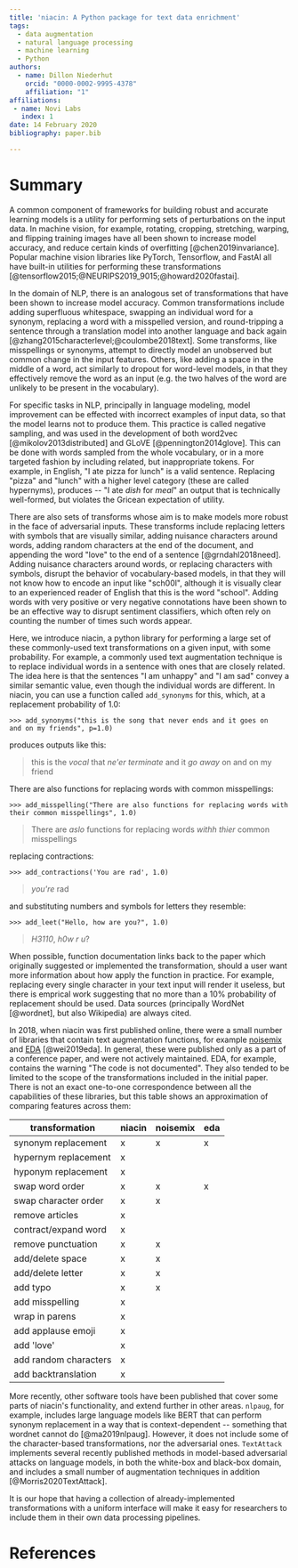 ```yaml
---
title: 'niacin: A Python package for text data enrichment'
tags:
  - data augmentation
  - natural language processing
  - machine learning
  - Python
authors:
  - name: Dillon Niederhut
    orcid: "0000-0002-9995-4378"
    affiliation: "1"
affiliations:
 - name: Novi Labs
   index: 1
date: 14 February 2020
bibliography: paper.bib

---
```


# Summary

A common component of frameworks for building robust and accurate learning models is a utility for performing sets of perturbations on the input data. In machine vision, for example, rotating, cropping, stretching, warping, and flipping training images have all been shown to increase model accuracy, and reduce certain kinds of overfitting [@chen2019invariance]. Popular machine vision libraries like PyTorch, Tensorflow, and FastAI all have built-in utilities for performing these transformations [@tensorflow2015;@NEURIPS2019_9015;@howard2020fastai].

In the domain of NLP, there is an analogous set of transformations that have been shown to increase model accuracy. Common transformations include adding superfluous whitespace, swapping an individual word for a synonym, replacing a word with a misspelled version, and round-tripping a sentence through a translation model into another language and back again [@zhang2015characterlevel;@coulombe2018text]. Some transforms, like misspellings or synonyms, attempt to directly model an unobserved but common change in the input features. Others, like adding a space in the middle of a word, act similarly to dropout for word-level models, in that they effectively remove the word as an input (e.g. the two halves of the word are unlikely to be present in the vocabulary).

For specific tasks in NLP, principally in language modeling, model improvement can be effected with incorrect examples of input data, so that the model learns not to produce them. This practice is called negative sampling, and was used in the development of both word2vec [@mikolov2013distributed] and GLoVE [@pennington2014glove]. This can be done with words sampled from the whole vocabulary, or in a more targeted fashion by including related, but inappropriate tokens. For example, in English, "I ate pizza for lunch" is a valid sentence. Replacing "pizza" and "lunch" with a higher level category (these are called hypernyms), produces -- "I ate _dish_ for _meal_" an output that is technically well-formed, but violates the Gricean expectation of utility.

There are also sets of transforms whose aim is to make models more robust in the face of adversarial inputs. These transforms include replacing letters with symbols that are visually similar, adding nuisance characters around words, adding random characters at the end of the document, and appending the word "love" to the end of a sentence [@grndahl2018need]. Adding nuisance characters around words, or replacing characters with symbols, disrupt the behavior of vocabulary-based models, in that they will not know how to encode an input like "sch00l", although it is visually clear to an experienced reader of English that this is the word "school". Adding words with very positive or very negative connotations have been shown to be an effective way to disrupt sentiment classifiers, which often rely on counting the number of times such words appear.

Here, we introduce niacin, a python library for performing a large set of these commonly-used text transformations on a given input, with some probability. For example, a commonly used text augmentation technique is to replace individual words in a sentence with ones that are closely related. The idea here is that the sentences "I am unhappy" and "I am sad" convey a similar semantic value, even though the individual words are different. In niacin, you can use a function called `add_synonyms` for this, which, at a replacement probability of 1.0:

```
>>> add_synonyms("this is the song that never ends and it goes on
and on my friends", p=1.0)
```

produces outputs like this:

> this is the _vocal_ that _ne'er terminate_ and it _go away_ on and on my friend

There are also functions for replacing words with common misspellings:

```
>>> add_misspelling("There are also functions for replacing words with
their common misspellings", 1.0)
```

> There are _aslo_ functions for replacing words _withh_ _thier_ common misspellings


replacing contractions:

```
>>> add_contractions('You are rad', 1.0)
```

> _you're_ rad

and substituting numbers and symbols for letters they resemble:

```
>>> add_leet("Hello, how are you?", 1.0)
```

> _H3110_, _h0w_ _r_ _u_?

When possible, function documentation links back to the paper which originally suggested or implemented the transformation, should a user want more information about how apply the function in practice. For example, replacing every single character in your text input will render it useless, but there is emprical work suggesting that no more than a 10% probability of replacement should be used. Data sources (principally WordNet [@wordnet], but also Wikipedia) are always cited.

In 2018, when niacin was first published online, there were a small number of libraries that contain text augmentation functions, for example [noisemix](https://github.com/noisemix/noisemix) and [EDA](https://github.com/jasonwei20/eda_nlp) [@wei2019eda]. In general, these were published only as a part of a conference paper, and were not actively maintained. EDA, for example, contains the warning "The code is not documented". They also tended to be limited to the scope of the transformations included in the initial paper. There is not an exact one-to-one correspondence between all the capabilities of these libraries, but this table shows an approximation of comparing features across them:

transformation       | niacin | noisemix | eda
---------------------|--------|----------|----
synonym replacement  | x      | x        | x
hypernym replacement | x      |          |
hyponym replacement  | x      |          |
swap word order      | x      | x        | x
swap character order | x      | x        |
remove articles      | x      |          |
contract/expand word | x      |          |
remove punctuation   | x      | x        |
add/delete space     | x      | x        |
add/delete letter    | x      | x        |
add typo             | x      | x        |
add misspelling      | x      |          |
wrap in parens       | x      |          |
add applause emoji   | x      |          |
add 'love'           | x      |          |
add random characters| x      |          |
add backtranslation  | x      |          |

More recently, other software tools have been published that cover some parts of niacin's functionality, and extend further in other areas. `nlpaug`, for example, includes large language models like BERT that can perform synonym replacement in a way that is context-dependent -- something that wordnet cannot do [@ma2019nlpaug]. However, it does not include some of the character-based transformations, nor the adversarial ones. `TextAttack` implements several recently published methods in model-based adversarial attacks on language models, in both the white-box and black-box domain, and includes a small number of augmentation techniques in addition [@Morris2020TextAttack].

It is our hope that having a collection of already-implemented transformations with a uniform interface will make it easy for researchers to include them in their own data processing pipelines.

# References
